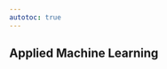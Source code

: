 ```yaml
---
autotoc: true
---
```


<slot name="/events/gcc2024/header" />
<div class="text-center">

## Applied Machine Learning

</div>